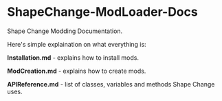 # ShapeChange-ModLoader-Docs
Shape Change Modding Documentation.


Here's simple explaination on what everything is:


<b>Installation.md</b> - explains how to install mods.

<b>ModCreation.md</b> - explains how to create mods.

<b>APIReference.md</b> - list of classes, variables and methods Shape Change uses.

